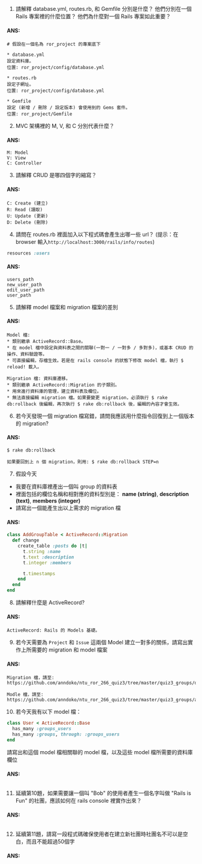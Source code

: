 1. 請解釋 database.yml, routes.rb, 和 Gemfile 分別是什麼？ 他們分別在一個 Rails 專案裡的什麼位置？ 他們為什麼對一個 Rails 專案如此重要？

  #### ANS:
  ```
  # 假設在一個名為 ror_project 的專案底下

  * database.yml
  設定資料庫。
  位置: ror_project/config/database.yml

  * routes.rb
  設定子網址。
  位置: ror_project/config/database.yml

  * Gemfile
  設定 (新增 / 刪除 / 設定版本) 會使用到的 Gems 套件。
  位置: ror_project/Gemfile
  ```

2. MVC 架構裡的 M, V, 和 C 分別代表什麼？ 
  #### ANS:
  ```
  M: Model
  V: View
  C: Controller 
  ```

3. 請解釋 CRUD 是哪四個字的縮寫？ 
  #### ANS:
  ```
  C: Create (建立)
  R: Read (讀取)
  U: Update (更新)
  D: Delete (刪除)
  ```

4. 請問在 routes.rb 裡面加入以下程式碼會產生出哪一些 url？ (提示：在 browser 輸入```http://localhost:3000/rails/info/routes```)
  ```ruby
  resources :users
  ```
  #### ANS:
  ```
  users_path
  new_user_path
  edit_user_path
  user_path
  ```

5. 請解釋 model 檔案和 migration 檔案的差別
  #### ANS:
  ```
  Model 檔: 
  * 類別繼承 ActiveRecord::Base。
  * 在 model 檔中設定與資料表之間的關聯(一對一 / 一對多 / 多對多)，或基本 CRUD 的操作、資料驗證等。
  * 可直接編輯，存檔生效。若是在 rails console 的狀態下修改 model 檔，執行 $ reload! 載入。
  
  Migration 檔: 資料庫遷移。
  * 類別繼承 ActiveRecord::Migration 的子類別。
  * 用來進行資料庫的管理，建立資料表及欄位。
  * 無法直接編輯 migration 檔。如果要變更 migration，必須執行 $ rake db:rollback 後編輯，再次執行 $ rake db:rollback 後，編輯的內容才會生效。
  ```

6. 若今天發現一個 migration 檔寫錯，請問我應該用什麼指令回復到上一個版本的 migration? 
  #### ANS: 
  ```
  $ rake db:rollback

  如果要回到上 n 個 migration，則用: $ rake db:rollback STEP=n
  ```

7. 假設今天
  * 我要在資料庫裡產出一個叫 group 的資料表
  * 裡面包括的欄位名稱和相對應的資料型別是： 
    **name (string)**,
    **description (text)**,
    **members (integer)**
  * 請寫出一個能產生出以上需求的 migration 檔
  
  #### ANS: 
  ```ruby
  class AddGroupTable < ActiveRecord::Migration
    def change
      create_table :posts do |t|
        t.string :name
        t.text :description
        t.integer :members

        t.timestamps
      end
    end
  end
  ```

8. 請解釋什麼是 ActiveRecord? 
  #### ANS: 
  ```
  ActiveRecord: Rails 的 Models 基礎。
  ```

9. 若今天需要為 ```Project``` 和 ```Issue``` 這兩個 Model 建立一對多的關係，請寫出實作上所需要的 migration 和 model 檔案 
  #### ANS:
  ```
  Migration 檔，請至:
  https://github.com/anndoko/ntu_ror_266_quiz3/tree/master/quiz3_groups/db/migrate

  Modle 檔，請至: 
  https://github.com/anndoko/ntu_ror_266_quiz3/tree/master/quiz3_groups/app/models
  ```

10. 若今天我有以下 model 檔：
  ```ruby
  class User < ActiveRecord::Base
    has_many :groups_users
    has_many :groups, through: :groups_users 
  end
  ```
  請寫出和這個 model 檔相關聯的 model 檔，以及這些 model 檔所需要的資料庫欄位
  #### ANS:
  ```
  ```

11. 延續第10題，如果需要讓一個叫 "Bob" 的使用者產生一個名字叫做 "Rails is Fun" 的社團，應該如何在 rails console 裡實作出來？
  #### ANS:
  ```
  ```

12. 延續第11題，請寫一段程式碼確保使用者在建立新社團時社團名不可以是空白，而且不能超過50個字
  #### ANS:
  ```
  ```